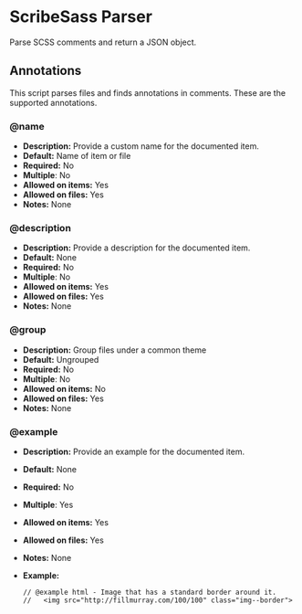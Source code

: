 # ScribeSass Parser

Parse SCSS comments and return a JSON object.


## Annotations
This script parses files and finds annotations in comments. These are the supported annotations.

### @name

* **Description:** Provide a custom name for the documented item.
* **Default:** Name of item or file
* **Required:** No
* **Multiple**: No
* **Allowed on items:** Yes
* **Allowed on files:** Yes
* **Notes:** None


### @description

* **Description:** Provide a description for the documented item.
* **Default:** None
* **Required:** No
* **Multiple**: No
* **Allowed on items:** Yes
* **Allowed on files:** Yes
* **Notes:** None


### @group

* **Description:** Group files under a common theme
* **Default:** Ungrouped
* **Required:** No
* **Multiple**: No
* **Allowed on items:** No
* **Allowed on files:** Yes
* **Notes:** None


### @example

* **Description:** Provide an example for the documented item.
* **Default:** None
* **Required:** No
* **Multiple**: Yes
* **Allowed on items:** Yes
* **Allowed on files:** Yes
* **Notes:** None
* **Example:**

  ```
  // @example html - Image that has a standard border around it.
  //   <img src="http://fillmurray.com/100/100" class="img--border">
  ```
